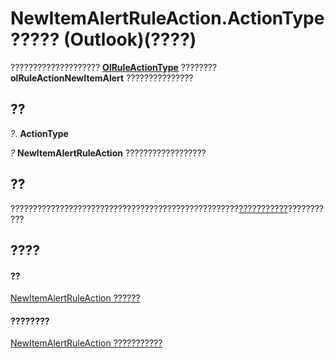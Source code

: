
# NewItemAlertRuleAction.ActionType ????? (Outlook)(????)

???????????????????? **[OlRuleActionType](d6a39ac2-00e7-73e7-3890-ea658211eae9.md)** ???????? **olRuleActionNewItemAlert** ???????????????


## ??

 _?_. **ActionType**

 _?_ **NewItemAlertRuleAction** ??????????????????


## ??

???????????????????????????????????????????????????[???????????](c5f83c81-0e01-38aa-5ec7-3932b4443e43.md)???????????


## ????


#### ??


[NewItemAlertRuleAction ??????](01d30816-50aa-ff23-69a0-4aa627b3d7e4.md)
#### ????????


[NewItemAlertRuleAction ???????????](http://msdn.microsoft.com/library/d086c4b9-b991-b84b-08cb-f66149ecaa4b%28Office.15%29.aspx)